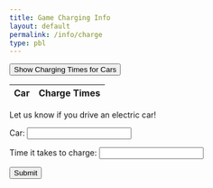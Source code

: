 ```yaml
---
title: Game Charging Info
layout: default 
permalink: /info/charge
type: pbl
---
```

<div class = "secondary">
<button id = "read_button" type = "button" onclick="read_users()"  class = "read-button"> Show Charging Times for Cars</button>
</div>
<table class = "readtable">
  <thead>
  <tr>
    <th>Car</th>
    <th>Charge Times</th>
  </tr>
  </thead>
  <tbody id="result">
  </tbody>
</table>


<p class = "form-tell">Let us know if you drive an electric car!</p>

<div class = "form-box">
  <form action="javascript:create_user()" class = "createForm">
      <p><label class = "form-label">
          Car:
          <input class = "input-boxes" type="text" chargetime="car" id="car" required>
      </label></p>
      <p><label class = "form-label">
          Time it takes to charge:
          <input class = "input-boxes" type="text" chargetime="chargetime" id="chargetime" required>
      </label></p>
      <p>
          <button class = "form-button">Submit</button>
      </p>
  </form>
</div>

<script>
    const resultContainer = document.getElementById("result");
    const url = "https://zesty.nighthawkcodingsociety.com/api/charges/"
    const create_fetch = url + '/create';
    const read_fetch = url + '/';
    const read_button = document.getElementById("read_button");
    function read_users() {
  const read_options = {
    method: 'GET', 
    mode: 'cors', 
    cache: 'default', 
    credentials: 'omit', 
    headers: {
      'Content-Type': 'application/json'
    },
  };

  fetch(read_fetch, read_options)
    .then(response => {

      if (response.status !== 200) {
          const errorMsg = 'Database read error: ' + response.status;
          console.log(errorMsg);
          const tr = document.createElement("tr");
          const td = document.createElement("td");
          td.innerHTML = errorMsg;
          tr.appendChild(td);
          resultContainer.appendChild(tr);
          return;
      }

      response.json().then(data => {
          console.log(data);
          resultContainer.innerHTML = ''; // clear previous results
          for (let row of data) {
            console.log(row);
            add_row(row);
          }
      })
  })
  .catch(err => {
    console.error(err);
    const tr = document.createElement("tr");
    const td = document.createElement("td");
    td.innerHTML = err;
    tr.appendChild(td);
    resultContainer.appendChild(tr);
  });
}

function add_row(data) {
    const tr = document.createElement("tr");
    const car = document.createElement("td");
    const chargetime = document.createElement("td");

    const id = document.createElement("td");
    car.innerHTML = data.car; 
    chargetime.innerHTML = data.chargetime; 
    

    tr.appendChild(car);
    tr.appendChild(chargetime);

    resultContainer.appendChild(tr);
}


  function create_fact(){
    const body = {
        car: document.getElementById("car").value,
        chargetime: document.getElementById("chargetime").value,
    };
    const requestOptions = {
        method: 'POST',
        body: JSON.stringify(body),
        headers: {
            "content-type": "application/json",
            'Authorization': 'Bearer my-token',
        },
    };

    fetch(create_fetch, requestOptions)
      .then(response => {
        if (response.status !== 200) {
          const errorMsg = 'Database create error: ' + response.status;
          console.log(errorMsg);
          const tr = document.createElement("tr");
          const td = document.createElement("td");
          td.innerHTML = errorMsg;
          tr.appendChild(td);
          resultContainer.appendChild(tr);
          return;
        }
    })
  }

  function delete_fact(){

  const body = {
      car: document.getElementById("car").value,
      chargetime: document.getElementById("chargetime").value,
  };
  const requestOptions = {
      method: 'DELETE',
      body: JSON.stringify(body),
      headers: {
          "content-type": "application/json",
          'Authorization': 'Bearer my-token',
      },
  };
  // URL for Create API
  fetch(create_fetch, requestOptions)
    .then(response => {
      if (response.status !== 200) {
        const errorMsg = 'Database create error: ' + response.status;
        console.log(errorMsg);
        const tr = document.createElement("tr");
        const td = document.createElement("td");
        td.innerHTML = errorMsg;
        tr.appendChild(td);
        resultContainer.appendChild(tr);
        return;
      }
  })
  }
  let slideIndex = 0;
  showSlides();

</script>